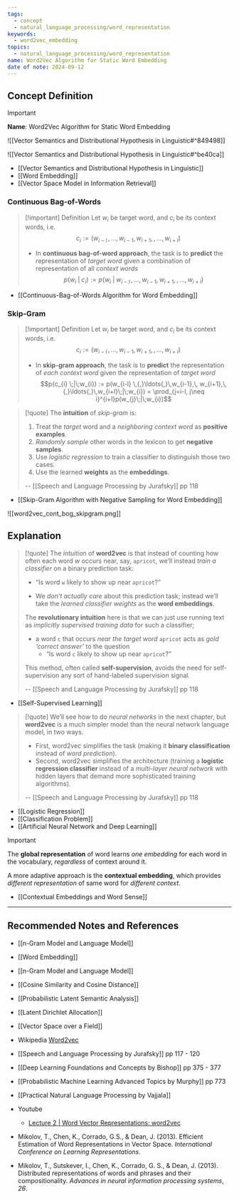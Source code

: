 ```yaml
---
tags:
  - concept
  - natural_language_processing/word_representation
keywords:
  - word2vec_embedding
topics:
  - natural_language_processing/word_representation
name: Word2Vec Algorithm for Static Word Embedding
date of note: 2024-09-12
---
```


## Concept Definition

>[!important]
>**Name**: Word2Vec Algorithm for Static Word Embedding

![[Vector Semantics and Distributional Hypothesis in Linguistic#^849498]]

![[Vector Semantics and Distributional Hypothesis in Linguistic#^be40ca]]

- [[Vector Semantics and Distributional Hypothesis in Linguistic]]
- [[Word Embedding]]
- [[Vector Space Model in Information Retrieval]]

### Continuous Bag-of-Words

>[!important] Definition
>Let $w_{i}$ be target word, and $c_{i}$ be its context words, i.e. $$c_{i} := (w_{i-l} \,{,}\ldots{,}\,w_{i-1},\, w_{i+1},\,{,}\ldots{,}\,w_{i+l})$$
>
>- In **continuous bag-of-word approach**, the task is to **predict** the representation of *target word*  given a combination of representation of all *context words* $$p(w_{i} \;|\;c_{i}) := p(w_{i}\;|\;w_{i-l} \,{,}\ldots{,}\,w_{i-1},\, w_{i+1},\,{,}\ldots{,}\,w_{i+l})$$

- [[Continuous-Bag-of-Words Algorithm for Word Embedding]]

### Skip-Gram

>[!important] Definition
>Let $w_{i}$ be target word, and $c_{i}$ be its context words, i.e. $$c_{i} := (w_{i-l} \,{,}\ldots{,}\,w_{i-1},\, w_{i+1},\,{,}\ldots{,}\,w_{i+l})$$
>
>- In **skip-gram approach**, the task is to **predict** the representation of *each context word*  given the representation of *target word* $$p(c_{i} \;|\;w_{i}) := p(w_{i-l} \,{,}\ldots{,}\,w_{i-1},\, w_{i+1},\,{,}\ldots{,}\,w_{i+l}\;|\;w_{i}) = \prod_{j=i-l, j\neq i}^{i+l}p(w_{j}\;|\;w_{i})$$

>[!quote]
>The **intuition** of *skip-gram* is:  
>1. Treat the *target* word and a *neighboring context word* as **positive examples**. 
>2. *Randomly sample* other words in the lexicon to get **negative samples**. 
>3. Use *logistic regression* to train a classifier to distinguish those two cases. 
>4. Use the learned **weights** as the **embeddings**.
>   
>-- [[Speech and Language Processing by Jurafsky]] pp 118   

- [[Skip-Gram Algorithm with Negative Sampling for Word Embedding]]

![[word2vec_cont_bog_skipgram.png]]

## Explanation

>[!quote]
>The *intuition* of **word2vec** is that instead of counting how often each word $w$ occurs near, say, `apricot`, we’ll instead *train a classifier* on a binary prediction task: 
>- “Is word `w` likely to show up near `apricot`?” 
>
>- We *don’t actually care* about this prediction task;  instead we’ll take the *learned classifier weights* as the **word embeddings**. 
>
>The **revolutionary intuition** here is that we can just use running text as *implicitly supervised training data* for such a classifier; 
>- a word `c` that occurs *near the target word* `apricot` acts as *gold ‘correct answer’* to the question 
>	- “Is word `c` likely to show up near `apricot`?” 
>
>This method, often called **self-supervision**, avoids the need for self-supervision any sort of hand-labeled supervision signal.
>
>-- [[Speech and Language Processing by Jurafsky]] pp 118

- [[Self-Supervised Learning]]

>[!quote]
>We’ll see how to do *neural networks* in the next chapter, but **word2vec** is a  much simpler model than the neural network language model, in two ways. 
>- First,  word2vec simplifies the task (making it **binary classification** instead of *word prediction*). 
>- Second, word2vec simplifies the architecture (training a **logistic regression  classifier** instead of a *multi-layer neural network* with hidden layers that demand  more sophisticated training algorithms).
>  
>-- [[Speech and Language Processing by Jurafsky]] pp 118  

- [[Logistic Regression]]
- [[Classification Problem]]
- [[Artificial Neural Network and Deep Learning]]


>[!important]
>The **global representation** of word learns *one embedding* for each word in the vocabulary, *regardless* of context around it.
>
>A more adaptive approach is the **contextual embedding**, which provides *different representation* of same word for *different context*.

- [[Contextual Embeddings and Word Sense]]



-----------
##  Recommended Notes and References


- [[n-Gram Model and Language Model]]
- [[Word Embedding]]
- [[n-Gram Model and Language Model]]
- [[Cosine Similarity and Cosine Distance]]


- [[Probabilistic Latent Semantic Analysis]]
- [[Latent Dirichlet Allocation]]


- [[Vector Space over a Field]]

- Wikipedia [Word2vec](https://en.wikipedia.org/wiki/Word2vec)
- [[Speech and Language Processing by Jurafsky]] pp 117 - 120
- [[Deep Learning Foundations and Concepts by Bishop]] pp 375 - 377
- [[Probabilistic Machine Learning Advanced Topics by Murphy]] pp 773
- [[Practical Natural Language Processing by Vajjala]] 
- Youtube
	- [Lecture 2 | Word Vector Representations: word2vec](https://www.youtube.com/watch?v=ERibwqs9p38)

- Mikolov, T., Chen, K., Corrado, G.S., & Dean, J. (2013). Efficient Estimation of Word Representations in Vector Space. _International Conference on Learning Representations_.
- Mikolov, T., Sutskever, I., Chen, K., Corrado, G. S., & Dean, J. (2013). Distributed representations of words and phrases and their compositionality. _Advances in neural information processing systems_, _26_.